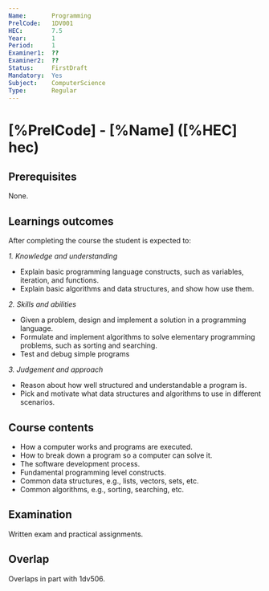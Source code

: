 ```yaml
---
Name:       Programming  
PrelCode:   1DV001  
HEC:        7.5  
Year:       1  
Period:     1  
Examiner1:  ??  
Examiner2:  ??  
Status:     FirstDraft  
Mandatory:  Yes  
Subject:    ComputerScience  
Type:       Regular  
---
```


# [%PrelCode] - [%Name] ([%HEC] hec)

## Prerequisites

None.

## Learnings outcomes

After completing the course the student is expected to:

*1. Knowledge and understanding*

- Explain basic programming language constructs, such as variables, iteration, and functions.
- Explain basic algorithms and data structures, and show how use them.

*2.	Skills and abilities*

- Given a problem, design and implement a solution in a programming language.
- Formulate and implement algorithms to solve elementary programming problems, such as sorting and searching.
- Test and debug simple programs

*3.	Judgement and approach*

- Reason about how well structured and understandable a program is.
- Pick and motivate what data structures and algorithms to use in different scenarios.

## Course contents

- How a computer works and programs are executed.
- How to break down a program so a computer can solve it.
- The software development process.
- Fundamental programming level constructs.
- Common data structures, e.g., lists, vectors, sets, etc.
- Common algorithms, e.g., sorting, searching, etc.

## Examination

Written exam and practical assignments.

## Overlap

Overlaps in part with 1dv506.